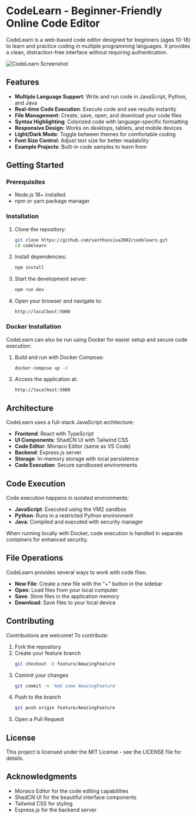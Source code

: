 # CodeLearn - Beginner-Friendly Online Code Editor

CodeLearn is a web-based code editor designed for beginners (ages 10-18) to learn and practice coding in multiple programming languages. It provides a clean, distraction-free interface without requiring authentication.

![CodeLearn Screenshot](https://i.imgur.com/placeholder.png)

## Features

- **Multiple Language Support**: Write and run code in JavaScript, Python, and Java
- **Real-time Code Execution**: Execute code and see results instantly
- **File Management**: Create, save, open, and download your code files
- **Syntax Highlighting**: Colorized code with language-specific formatting
- **Responsive Design**: Works on desktops, tablets, and mobile devices 
- **Light/Dark Mode**: Toggle between themes for comfortable coding
- **Font Size Control**: Adjust text size for better readability
- **Example Projects**: Built-in code samples to learn from

## Getting Started

### Prerequisites

- Node.js 18+ installed
- npm or yarn package manager

### Installation

1. Clone the repository:
   ```bash
   git clone https://github.com/santhossiva2002/codelearn.git
   cd codelearn
   ```

2. Install dependencies:
   ```bash
   npm install
   ```

3. Start the development server:
   ```bash
   npm run dev
   ```

4. Open your browser and navigate to:
   ```
   http://localhost:5000
   ```

### Docker Installation

CodeLearn can also be run using Docker for easier setup and secure code execution:

1. Build and run with Docker Compose:
   ```bash
   docker-compose up -d
   ```

2. Access the application at:
   ```
   http://localhost:5000
   ```

## Architecture

CodeLearn uses a full-stack JavaScript architecture:

- **Frontend**: React with TypeScript
- **UI Components**: ShadCN UI with Tailwind CSS
- **Code Editor**: Monaco Editor (same as VS Code)
- **Backend**: Express.js server
- **Storage**: In-memory storage with local persistence
- **Code Execution**: Secure sandboxed environments

## Code Execution

Code execution happens in isolated environments:

- **JavaScript**: Executed using the VM2 sandbox
- **Python**: Runs in a restricted Python environment
- **Java**: Compiled and executed with security manager

When running locally with Docker, code execution is handled in separate containers for enhanced security.

## File Operations

CodeLearn provides several ways to work with code files:

- **New File**: Create a new file with the "+" button in the sidebar
- **Open**: Load files from your local computer
- **Save**: Store files in the application memory
- **Download**: Save files to your local device

## Contributing

Contributions are welcome! To contribute:

1. Fork the repository
2. Create your feature branch
   ```bash
   git checkout -b feature/AmazingFeature
   ```
3. Commit your changes
   ```bash
   git commit -m 'Add some AmazingFeature'
   ```
4. Push to the branch
   ```bash
   git push origin feature/AmazingFeature
   ```
5. Open a Pull Request

## License

This project is licensed under the MIT License - see the LICENSE file for details.

## Acknowledgments

- Monaco Editor for the code editing capabilities
- ShadCN UI for the beautiful interface components
- Tailwind CSS for styling
- Express.js for the backend server